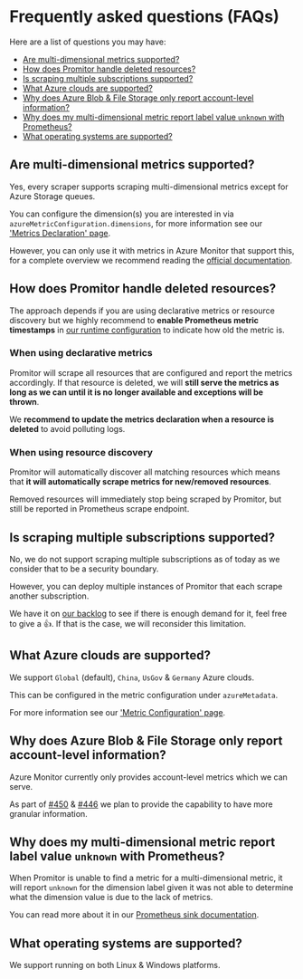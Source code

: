 # Frequently asked questions (FAQs)

Here are a list of questions you may have:

- [Are multi-dimensional metrics supported?](#are-multi-dimensional-metrics-supported)
- [How does Promitor handle deleted resources?](#how-does-promitor-handle-deleted-resources)
- [Is scraping multiple subscriptions supported?](#is-scraping-multiple-subscriptions-supported)
- [What Azure clouds are supported?](#what-azure-clouds-are-supported)
- [Why does Azure Blob & File Storage only report account-level information?](#why-does-azure-blob-file-storage-only-report-account-level-information)
- [Why does my multi-dimensional metric report label value `unknown` with Prometheus?](#why-does-my-multi-dimensional-metric-report-label-value-unknown-with-prometheus)
- [What operating systems are supported?](#what-operating-systems-are-supported)

## Are multi-dimensional metrics supported?

Yes, every scraper supports scraping multi-dimensional metrics except for
Azure Storage queues.

You can configure the dimension(s) you are interested in via
`azureMetricConfiguration.dimensions`, for more information see
our ['Metrics Declaration' page](/scraping/overview/#metrics).

However, you can only use it with metrics in Azure Monitor that support this,
for a complete overview we recommend reading the
[official documentation](https://docs.microsoft.com/en-us/azure/azure-monitor/platform/metrics-supported).

## How does Promitor handle deleted resources?

The approach depends if you are using declarative metrics or resource discovery but we highly recommend to
 **enable Prometheus metric timestamps** in [our runtime configuration](/configuration/v2.x/runtime/scraper/#prometheus-scraping-endpoint)
  to indicate how old the metric is.

### When using declarative metrics

Promitor will scrape all resources that are configured and report the metrics accordingly. If that resource is deleted,
 we will **still serve the metrics as long as we can until it is no longer available and exceptions will be thrown**.

We **recommend to update the metrics declaration when a resource is deleted** to avoid polluting logs.

### When using resource discovery

Promitor will automatically discover all matching resources which means that **it will automatically scrape metrics for
 new/removed resources**.

Removed resources will immediately stop being scraped by Promitor, but still be reported in Prometheus scrape endpoint.

## Is scraping multiple subscriptions supported?

No, we do not support scraping multiple subscriptions as of today as we consider that to be a security boundary.

However, you can deploy multiple instances of Promitor that each scrape another subscription.

We have it on [our backlog](https://github.com/tomkerkhove/promitor/issues/761) to see if there is
 enough demand for it, feel free to give a :+1:. If that is the case, we will reconsider this limitation.

## What Azure clouds are supported?

We support `Global` (default), `China`, `UsGov` & `Germany` Azure clouds.

This can be configured in the metric configuration under `azureMetadata`.

For more information see our ['Metric Configuration' page](/scraping/overview).

## Why does Azure Blob & File Storage only report account-level information?

Azure Monitor currently only provides account-level metrics which we can serve.

As part of [#450](https://github.com/tomkerkhove/promitor/issues/450) &
 [#446](https://github.com/tomkerkhove/promitor/issues/446) we plan to provide the capability to have more granular information.

## Why does my multi-dimensional metric report label value `unknown` with Prometheus?

When Promitor is unable to find a metric for a multi-dimensional metric, it will report `unknown` for the dimension
 label given it was not able to determine what the dimension value is due to the lack of metrics.

You can read more about it in our [Prometheus sink documentation](/scraping/runtime-configuration#what-happens-when-metrics-are-unavailable-for-multi-dimensional-metrics).

## What operating systems are supported?

We support running on both Linux & Windows platforms.
